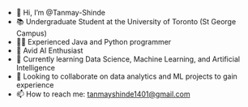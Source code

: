 - 👋 Hi, I’m @Tanmay-Shinde
- 📚 Undergraduate Student at the University of Toronto (St George Campus)
- 👨‍💻 Experienced Java and Python programmer
- 🤖 Avid AI Enthusiast
- 🌱 Currently learning Data Science, Machine Learning, and Artificial Intelligence
- 💞️ Looking to collaborate on data analytics and ML projects to gain experience
- 📫 How to reach me: tanmayshinde1401@gmail.com
